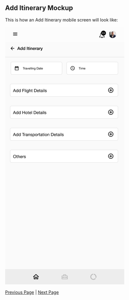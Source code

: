 ## Add Itinerary Mockup

This is how an Add Itinerary mobile screen will look like:

![UI Mockup](../artifacts/Add-trip.png)


[Previous Page](./ViewTrip.md) | [Next Page](../Architecture_Decision_Reports)